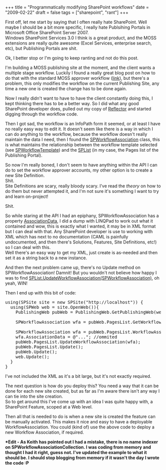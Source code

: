 +++
title = "Programmatically modifying SharePoint workflows"
date = "2009-02-22"
draft = false
tags = ["sharepoint", "rant"]
+++

<p>First off, let me start by saying that I often really hate SharePoint. Well maybe I should be a bit more specific, I really hate Publsihing Portals in Microsoft Office SharePoint Server 2007.<br>Windows SharePoint Services 3.0 I think is a great product, and the MOSS extensions are really quite awesome (Excel Services, enterprise search, etc), but Publishing Portals are shit.</p>
<p>Ok, I better stop or I'm going to keep ranting and not do this post.</p>
<p>I'm building a MOSS publishing site at the moment, and the client wants a multiple stage workflow. Luckily I found a really great blog post on how to do that with the standard MOSS approver workflow (<a href="https://web.archive.org/web/20090223064540/http://www.sharepointblogs.com/tommysegoro/archive/2008/08/18/configuring-sharepoint-moss-2007-multi-stage-approval-workflows.aspx" target="_blank">link</a>), but there's a problem, this only modifies the workflow on the current Publishing Site, any time a new one is created the change has to be done again.</p>
<p>Now I really didn't want to have to have the client constantly doing this, I kept thinking there has to be a better way. So I did what any good SharePoint developer does, pulled out my copy of <a href="https://web.archive.org/web/20090223064540/http://www.red-gate.com/products/reflector/" target="_blank">Reflector</a> and started digging through the workflow code.</p>
<p>Then I got sad, the workflow is an InfoPath form it seemed, or at least I have no really easy way to edit it. It doesn't seem like there is a way in which I can do anything to the workflow, because the workflow doesn't really maintain the data I need, then I found the <a href="https://web.archive.org/web/20090223064540/http://msdn.microsoft.com/en-us/library/microsoft.sharepoint.workflow.spworkflowassociation.aspx" target="_blank">SPWorkflowAssociation</a> class, this is what maintains the relationship between the workflow template selected (see <a href="https://web.archive.org/web/20090223064540/http://msdn.microsoft.com/en-us/library/microsoft.sharepoint.workflow.spworkflowtemplate.aspx" target="_blank">SPWorkflowTemplate</a>) and the <a href="https://web.archive.org/web/20090223064540/http://msdn.microsoft.com/en-us/library/microsoft.sharepoint.splist.aspx" target="_blank">SPList</a> (in my case, the Pages list of the Publishing Portal).</p>
<p>So now I'm really boned, I don't seem to have anything within the API I can do to set the workflow approver accounts, my other option is to create a new Site Definition.<br>Shit.<br>Site Definitions are scary, really bloody scary. I've read the <em>theory</em> on how to do them but never attempted it, and I'm not sure it's something I want to try and learn on-project!</p>
<p>Shit.</p>
<p>So while staring at the API I had an epiphany, SPWorkflowAssociation has a property <a href="https://web.archive.org/web/20090223064540/http://msdn.microsoft.com/en-us/library/microsoft.sharepoint.workflow.spworkflowassociation.associationdata.aspx" target="_blank">AssociationData</a>, I did a dump with LINQPad to work out what it contained and wow, this is exactly what I wanted, it may be in XML format but I can deal with that. Any SharePoint developer is use to working with XML which has next to no documentation (CAML is painfully undocumented, and then there's Solutions, Features, Site Definitions, etc!) so I can deal with this.<br>Well there's an easy way to get my XML, just create is as-needed and then set it as a string back to a new instance.</p>
<p>And then the next problem came up, there's no Update method on SPWorkflowAssociation! Damnit! But you wouldn't not believe how happy I was to find <a href="https://web.archive.org/web/20090223064540/http://msdn.microsoft.com/en-us/library/microsoft.sharepoint.splist.updateworkflowassociation.aspx" target="_blank">SPList.UpdateWorkflowAssociation(SPWorkflowAssociation)</a>, oh yeah, WIN!</p>
<p>Then I end up with this bit of code:</p>
<pre><span class="keyword">using</span>(<span class="const">SPSite</span> site = <span class="keyword">new</span> <span class="const">SPSite</span>(<span class="string">"http://localhost"</span>)) {<br>  <span class="keyword">using</span>(<span class="const">SPWeb</span> web = site.OpenWeb()){<br>    <span class="const">PublishingWeb</span> pubWeb = <span class="const">PublishingWeb</span>.GetPublishingWeb(web);<br>
<span class="const">    SPWorkflowAssociation</span> wfa = pubWeb.PagesList.GetWorkflowAssociationByName(<span class="string">"Parallel Approval"</span>);<br><span>
    <span class="const">SPWorkflowAssociation</span> wfa = pubWeb.PagesList.WorkflowAssociation[<span class="string">"Parallel Approval"</span>];</span><br>    wfa.AssociationData = <span class="string">@"..."</span>; //ommited<br>    pubWeb.PagesList.UpdateWorkflowAssociation(wfa);<br>    pubWeb.PagesList.Update();<br>    pubWeb.Update();<br>    web.Update();<br>  }<br>}<br></pre>
<p>I've not included the XML as it's a bit large, but it's not exactly required.</p>
<p>The next question is how do you deploy this? You need a way that it can be done for each new site created, but as far as I'm aware there isn't any way I can tie into the site creation.<br>So to get around this I've come up with an idea I was quite happy with, a SharePoint Feature, scoped at a Web level.</p>
<p>Then all that is needed to do is when a new site is created the feature can be manually activated. This makes it nice and easy to have a deployable WorkflowAssociation. You could (kind of) use the above code to deploy a new Workflow Association, if required.</p>
<p><strong>*Edit - As Keith has pointed out I had a mistake, there is no name indexer on SPWorkflowAssociationCollection. I was coding from memory and thought I had it right, guess not. I've updated the example to what it should be. I should stop blogging from memory if it wasn't the day I wrote the code&nbsp;:P</strong></p>
